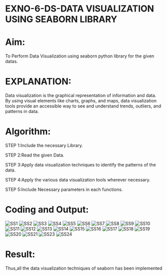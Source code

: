 # EXNO-6-DS-DATA VISUALIZATION USING SEABORN LIBRARY

# Aim:
  To Perform Data Visualization using seaborn python library for the given datas.

# EXPLANATION:
Data visualization is the graphical representation of information and data. By using visual elements like charts, graphs, and maps, data visualization tools provide an accessible way to see and understand trends, outliers, and patterns in data.

# Algorithm:
STEP 1:Include the necessary Library.

STEP 2:Read the given Data.

STEP 3:Apply data visualization techniques to identify the patterns of the data.

STEP 4:Apply the various data visualization tools wherever necessary.

STEP 5:Include Necessary parameters in each functions.

# Coding and Output:
![SS1](https://github.com/user-attachments/assets/2a9268a4-fc5f-4bf5-bcca-15588a9c55f9)
![SS2](https://github.com/user-attachments/assets/fc2adc04-97f3-4df1-b18b-b33c615ed5d3)
![SS3](https://github.com/user-attachments/assets/ec2f508e-b44c-4aa5-bbc4-a9a9ebe1e06f)
![SS4](https://github.com/user-attachments/assets/4c08f58f-34aa-4256-b26b-658537889c5e)
![SS5](https://github.com/user-attachments/assets/4ef16335-359b-4d09-99c1-6d998295629e)
![SS6](https://github.com/user-attachments/assets/2ac744e9-c2e8-4872-a6f1-cad6387fc625)
![SS7](https://github.com/user-attachments/assets/4d1fe7e8-1207-4bcd-81aa-18377e35fdce)
![SS8](https://github.com/user-attachments/assets/68c8d5d0-e0a1-4ead-b680-7ed233ff50be)
![SS9](https://github.com/user-attachments/assets/d8e40307-a4dd-4b41-a2f9-7c7d7e088795)
![SS10](https://github.com/user-attachments/assets/a4361aa5-f3f5-4180-b765-84b7852f1ed3)
![SS11](https://github.com/user-attachments/assets/ad9c12b5-5337-421f-aa55-77797564afcd)
![SS12](https://github.com/user-attachments/assets/8e3b9459-231a-4e1a-aea4-2405e4f66342)
![SS13](https://github.com/user-attachments/assets/82af59f4-91eb-48a6-a49e-ac4996b775ef)
![SS14](https://github.com/user-attachments/assets/2f97c488-8e47-4397-9f9b-069ef26aa5a5)
![SS15](https://github.com/user-attachments/assets/ac7f618e-cf85-471d-8024-28bfa9014ef4)
![SS16](https://github.com/user-attachments/assets/f8996ab4-3471-4357-a584-f3d3c7eef9c7)
![SS17](https://github.com/user-attachments/assets/f7ed8102-26c2-449e-ba44-8c7ebbf46d55)
![SS18](https://github.com/user-attachments/assets/1ec73eb3-718a-473a-a5f1-161319f8735a)
![SS19](https://github.com/user-attachments/assets/10bda32c-3e00-47a5-8bb6-33af0590adb8)
![SS20](https://github.com/user-attachments/assets/e6bdfe7a-bbe6-43ca-a1ed-272698181c05)
![SS21](https://github.com/user-attachments/assets/e57ea02f-2354-4180-ace5-d0ebc1ac1b14)
![SS23](https://github.com/user-attachments/assets/4e06b6c3-4cd4-45f1-b0c8-786dcf9ffc72)
![SS24](https://github.com/user-attachments/assets/0a19f57e-3220-4c6a-8f62-f8b04034d88b)

# Result:
Thus,all the data visualization techniques of seaborn has been implemented

